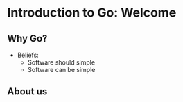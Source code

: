# Introduction to Go: Welcome

## Why Go?

* Beliefs:
	* Software should simple
	* Software can be simple

## About us
